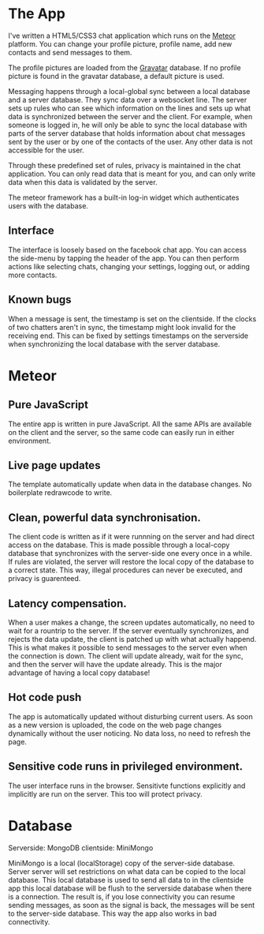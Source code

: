 The App
=======

I've written a HTML5/CSS3 chat application which runs on the [Meteor](http://meteor.com) platform.
You can change your profile picture, profile name, add new contacts and send messages to them.

The profile pictures are loaded from the [Gravatar](http://gravatar.com) database. If no profile picture is found
in the gravatar database, a default picture is used.

Messaging happens through a local-global sync between a local database and a server database.
They sync data over a websocket line. The server sets up rules who can see which information on the lines and
sets up what data is synchronized between the server and the client.
For example, when someone is logged in, he will only be able to sync the local database with parts of the server
database that holds information about chat messages sent by the user or by one of the contacts of the user. Any
other data is not accessible for the user.

Through these predefined set of rules, privacy is maintained in the chat application. You can only read data
that is meant for you, and can only write data when this data is validated by the server.

The meteor framework has a built-in log-in widget which authenticates users with the database.

Interface
---------
The interface is loosely based on the facebook chat app. You can access the side-menu by tapping the header
of the app. You can then perform actions like selecting chats, changing your settings, logging out, or adding more
contacts. 



Known bugs
----------
When a message is sent, the timestamp is set on the clientside. If the clocks of two chatters aren't in sync,
the timestamp might look invalid for the receiving end. This can be fixed by settings timestamps on the serverside
when synchronizing the local database with the server database.




Meteor
======

Pure JavaScript
---------------
The entire app is written in pure JavaScript. All the same APIs are available on the client and the server,
so the same code can easily run in either environment.

Live page updates
-----------------
The template automatically update when data in the database changes. No boilerplate redrawcode to write.

Clean, powerful data synchronisation.
-------------------------------------
The client code is written as if it were runnning on the server and had direct access on the database.
This is made possible through a local-copy database that synchronizes with the server-side one every once 
in a while. If rules are violated, the server will restore the local copy of the database to a correct state.
This way, illegal procedures can never be executed, and privacy is guarenteed.

Latency compensation.
---------------------
When a user makes a change, the screen updates automatically, no need to wait for a rountrip to the server.
If the server eventually synchronizes, and rejects the data update, the client is patched up with what actually
happend. This is what makes it possible to send messages to the server even when the connection is down.
The client will update already, wait for the sync, and then the server will have the update already.
This is the major advantage of having a local copy database!

Hot code push
-------------
The app is automatically updated without disturbing current users. As soon as a new version is uploaded,
the code on the web page changes dynamically without the user noticing. No data loss, no need to refresh the
page.


Sensitive code runs in privileged environment.
----------------------------------------------
The user interface runs in the browser. Sensitivte functions explicitly and implicitly are run on the server.
This too will protect privacy.




Database
========

Serverside: MongoDB
clientside: MiniMongo

MiniMongo is a local (localStorage) copy of the server-side database. Server server will set restrictions on what data
can be copied to the local database.  This local database is used to send all data to in the clientside app
this local database will be flush to the serverside database when there is a connection.
The result is, if you lose connectivity you can resume sending messages, as soon as the signal is back,
the messages will be sent to the server-side database. This way the app also works in bad connectivity.
